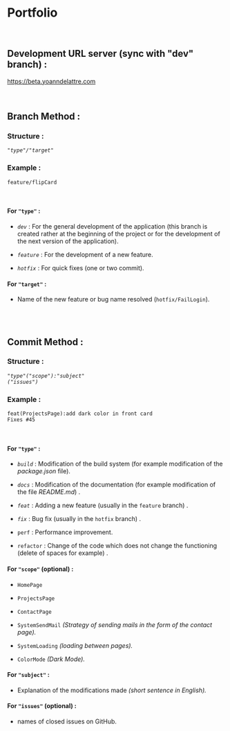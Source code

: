 # Portfolio
&nbsp;
&nbsp;

## Development URL server (sync with "dev" branch) :

https://beta.yoanndelattre.com

&nbsp;
&nbsp;

## Branch Method :


### Structure : 
*```"type"/"target"```*

### Example : 
```feature/flipCard```

&nbsp;

#### For ```"type"``` :

* *```dev```* : For the general development of the application (this branch is created rather at the beginning of the project or for the development of the next version of the application).

* *```feature```* : For the development of a new feature.

* *```hotfix```* : For quick fixes (one or two commit).


#### For ```"target"``` :

* Name of the new feature or bug name resolved (```hotfix/FailLogin```).



&nbsp;  
&nbsp;

## Commit Method :

### Structure : 
*```"type"("scope"):"subject"```*      
*```("issues")```*

### Example : 
```feat(ProjectsPage):add dark color in front card```  
```Fixes #45```

&nbsp;

#### For ```"type"``` : 

* *```build```* : Modification of the build system (for example modification of the *package.json* file).

* *```docs```* : Modification of the documentation (for example modification of the file *README<i></i>.md*) .

* *```feat```* : Adding a new feature (usually in the ```feature``` branch) .

* *```fix```* : Bug fix (usually in the ```hotfix``` branch) .

* ```perf``` : Performance improvement.

* ```refactor``` : Change of the code which does not change the functioning (delete of spaces for example) .      
     
    
#### For ```"scope"``` (optional) :

* ```HomePage```

* ```ProjectsPage```

* ```ContactPage```

* ```SystemSendMail``` *(Strategy of sending mails in the form of the contact page).*

* ```SystemLoading``` *(loading between pages).*

* ```ColorMode``` *(Dark Mode).*


#### For ```"subject"``` :

* Explanation of the modifications made *(short sentence in English).*


#### For ```"issues"``` (optional) :

* names of closed issues on GitHub.
